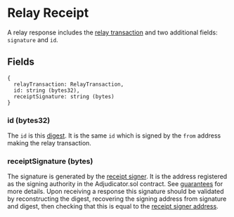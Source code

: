# Relay Receipt
A relay response includes the [relay transaction](./relayTransaction.md) and two additional fields: `signature` and `id`.

## Fields
```
{
  relayTransaction: RelayTransaction,
  id: string (bytes32),
  receiptSignature: string (bytes)
}
```

### id (bytes32)

The `id` is this [digest](https://github.com/PISAresearch/contracts.any.sender/blob/master/versions/0.1.6/contracts/RelayTxStruct.sol#L22). It is the same `id` which is signed by the `from` address making the relay transaction.

### receiptSignature (bytes)

The signature is generated by the [receipt signer](../README.md#addresses). It is the address registered as the signing authority in the Adjudicator.sol contract. See [guarantees](./guarantees.md) for more details. Upon receiving a response this signature should be validated by reconstructing the digest, recovering the signing address from signature and digest, then checking that this is equal to the [receipt signer address](../README.md#addresses).